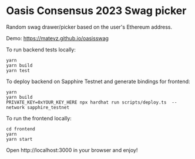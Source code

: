 # Oasis Consensus 2023 Swag picker

Random swag drawer/picker based on the user's Ethereum address.

Demo: https://matevz.github.io/oasisswag

To run backend tests locally:

```shell
yarn
yarn build
yarn test
```

To deploy backend on Sapphire Testnet and generate bindings for frontend:

```
yarn
yarn build
PRIVATE_KEY=0xYOUR_KEY_HERE npx hardhat run scripts/deploy.ts  --network sapphire_testnet
```

To run the frontend locally:

```
cd frontend
yarn
yarn start
```

Open http://localhost:3000 in your browser and enjoy!
